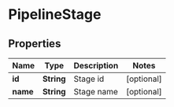 
# PipelineStage

## Properties
Name | Type | Description | Notes
------------ | ------------- | ------------- | -------------
**id** | **String** | Stage id |  [optional]
**name** | **String** | Stage name |  [optional]



